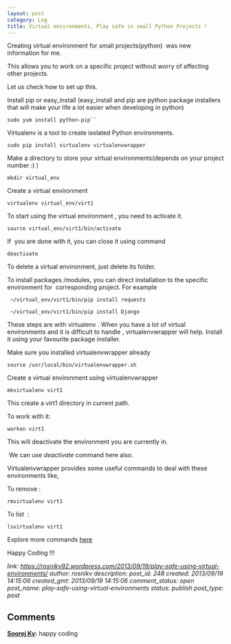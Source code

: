 ```yaml
---
layout: post
category: Log
title: Virtual environments, Play safe in small Python Projects !
---
```


Creating virtual environment for small projects(python)  was new information for me.

This allows you to work on a specific project without worry of affecting other projects.

Let us check how to set up this.

Install pip or easy_install (easy_install and pip are python package installers that will make your life a lot easier when developing in python)
```
sudo yum install python-pip``
```
 Virtualenv is a tool to create isolated Python environments.
```
sudo pip install virtualenv virtualenvwrapper
```

Make a directory to store your virtual environments(depends on your project number :) )
```
mkdir virtual_env
```

Create a virtual environment
```
virtualenv virtual_env/virt1
```
To start using the virtual environment , you need to activate it.
```
source virtual_env/virt1/bin/activate
```
If  you are done with it, you can close it using command
```
deactivate
```
To delete a virtual environment, just delete its folder.

To install packages /modules, you can direct installation to the specific environment for  corresponding project. For example
```
 ~/virtual_env/virt1/bin/pip install requests

 ~/virtual_env/virt1/bin/pip install Django
```
These steps are with virtualenv . When you have a lot of virtual environments and it is difficult to handle , virtualenvwrapper will help. Install it using your favourite package installer.

Make sure you installed virtualenvwrapper already
```
source /usr/local/bin/virtualenvwrapper.sh
```
Create a virtual environment using virtualenvwrapper
```
mkvirtualenv virt1
```
This create a virt1 directory in current path.

To work with it:
```
workon virt1
```
This will deactivate the environment you are currently in.

 We can use _deactivate_ command here also.

Virtualenvwrapper provides some useful commands to deal with these environments like,

To remove :
```
rmvirtualenv virt1
```
To list  :
```
lsvirtualenv virt1
```
Explore more commands [here](http://virtualenvwrapper.readthedocs.org/en/latest/command_ref.html#managing-environments)

Happy Coding !!!


*link: https://rosnikv92.wordpress.com/2013/09/19/play-safe-using-virtual-environments/
author: rosnikv
description: 
post_id: 248
created: 2013/09/19 14:15:06
created_gmt: 2013/09/19 14:15:06
comment_status: open
post_name: play-safe-using-virtual-environments
status: publish
post_type: post*

## Comments

**[Soorej Kv](#28 "2014-01-05 13:52:11"):** happy coding

